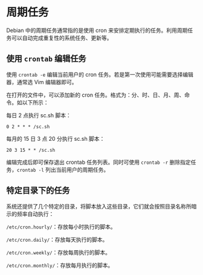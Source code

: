 # 周期任务

Debian 中的周期任务通常指的是使用 cron 来安排定期执行的任务。利用周期任务可以自动完成重复性的系统任务、更新等。

## 使用 `crontab` 编辑任务

使用 `crontab -e` 编辑当前用户的 cron 任务。若是第一次使用可能需要选择编辑器，通常选 Vim 编辑器即可。

在打开的文件中，可以添加新的 cron 任务。格式为：分、时、日、月、周、命令。如以下所示：

每日 2 点执行 sc.sh 脚本：

```shell
0 2 * * * /sc.sh
```

每月的 15 日 3 点 20 分执行 sc.sh 脚本：

```shell
20 3 15 * * /sc.sh
```

编辑完成后即可保存退出 crontab 任务列表。同时可使用 `crontab -r` 删除指定任务，`crontab -l` 列出当前用户的周期任务。

## 特定目录下的任务

系统还提供了几个特定的目录，将脚本放入这些目录，它们就会按照目录名称所暗示的频率自动执行：

`/etc/cron.hourly/`：存放每小时执行的脚本。

`/etc/cron.daily/`：存放每天执行的脚本。

`/etc/cron.weekly/`：存放每周执行的脚本。

`/etc/cron.monthly/`：存放每月执行的脚本。
